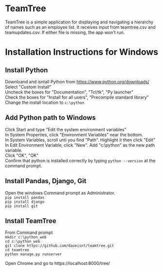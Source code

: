 # TeamTree  
TeamTree is a simple application for displaying and navigating a hierarchy of names such as an employee list.  It receives input from teamtree.csv and teamupdates.csv.  If either file is missing, the app won't run.  
  
# Installation Instructions for Windows  
  
## Install Python  
Downloand and isntall Python from https://www.python.org/downloads/  
Select "Custom Install"  
Uncheck the boxes for "Documentation", "Tcl/tk", "Py launcher"  
Check the boxes for "Install for all users", "Precompile standard library"  
Change the install location to `c:\python`  

## Add Python path to Windows  
Click Start and type "Edit the system environment variables" <enter>  
In System Properties, click "Environment Variables" near the bottom.  
In System Variables, scroll unti you find "Path".  Highlight it then click "Edit"  
In Edit Environment Variable, click "New".  Add "c:\python" as the new path variable.  
Click "OK", "OK"  
Confirm that python is installed correctly by typing `python --version` at the command prompt.  
    
## Install Pandas, Django, Git  
Open the windows Command prompt as Administrator.  
  `pip install pandas`  
  `pip install django`  
  `pip install git`  
    
## Install TeamTree  
From Command prompt  
  `mkdir c:\python_web`   
  `cd c:\python_web`  
  `git clone https://github.com/daveisnt/teamtree.git`  
  `cd teamtree`  
  `python manage.py runserver`  
    
Open Chrome and go to https://localhost:8000/tree/  
